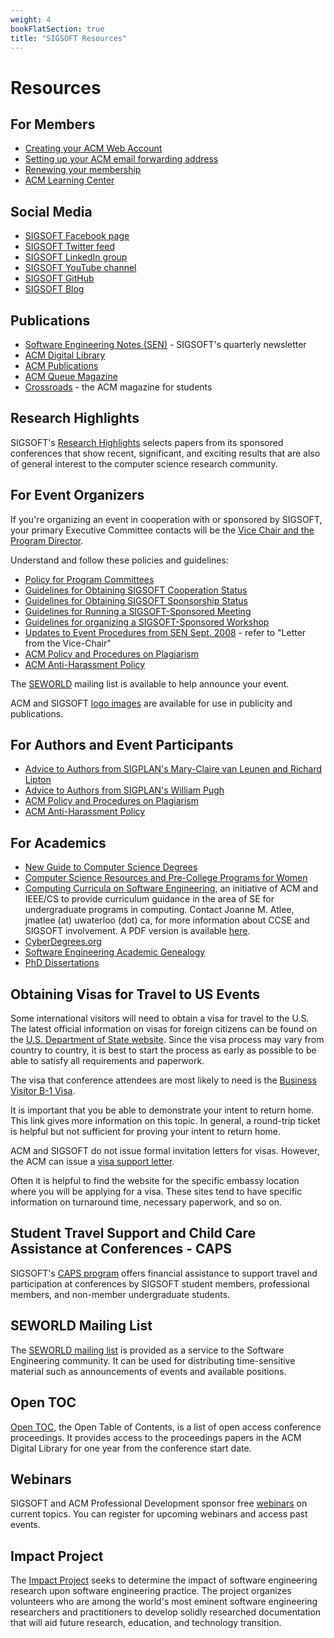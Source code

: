 ```yaml
---
weight: 4
bookFlatSection: true
title: "SIGSOFT Resources"
---
```



Resources
=========

For Members
-----------

*   [Creating your ACM Web Account](http://www.acm.org/account/)
*   [Setting up your ACM email forwarding address](https://myacm.acm.org/dashboard.cfm?svc=eforward)
*   [Renewing your membership](https://campus.acm.org/public/renewal_url/get_urls.cfm)
*   [ACM Learning Center](http://learning.acm.org/)

Social Media
------------

*   [SIGSOFT Facebook page](https://www.facebook.com/sigsoft/)
*   [SIGSOFT Twitter feed](https://twitter.com/sigsoft)
*   [SIGSOFT LinkedIn group](https://www.linkedin.com/company/acm-sigsoft/)
*   [SIGSOFT YouTube channel](https://www.youtube.com/@SIGSOFT)
*   [SIGSOFT GitHub](https://github.com/acmsigsoft)
*   [SIGSOFT Blog](https://sigsoft.medium.com/)

Publications
------------

*   [Software Engineering Notes (SEN)](/sen/sen) - SIGSOFT's quarterly newsletter
*   [ACM Digital Library](http://dl.acm.org/)
*   [ACM Publications](http://www.acm.org/publications/)
*   [ACM Queue Magazine](http://queue.acm.org/)
*   [Crossroads](http://xrds.acm.org/) - the ACM magazine for students

Research Highlights
-------------------

SIGSOFT's [Research Highlights](/researchhighlight) selects papers from its sponsored conferences that show recent, significant, and exciting results that are also of general interest to the computer science research community.

For Event Organizers
--------------------

If you're organizing an event in cooperation with or sponsored by SIGSOFT, your primary Executive Committee contacts will be the [Vice Chair and the Program Director](/contact).

Understand and follow these policies and guidelines:

*   [Policy for Program Committees](/policies/PCpolicy)
*   [Guidelines for Obtaining SIGSOFT Cooperation Status](/policies/cooperation)
*   [Guidelines for Obtaining SIGSOFT Sponsorship Status](/policies/sponsorship)
*   [Guidelines for Running a SIGSOFT-Sponsored Meeting](/policies/meeting)
*   [Guidelines for organizing a SIGSOFT-Sponsored Workshop](/policies/workshop)
*   [Updates to Event Procedures from SEN Sept. 2008](http://portalparts.acm.org/1410000/1402521/fm/frontmatter.pdf) - refer to "Letter from the Vice-Chair"
*   [ACM Policy and Procedures on Plagiarism](http://www.acm.org/publications/policies/plagiarism_policy)
*   [ACM Anti-Harassment Policy](http://www.acm.org/sigs/volunteer_resources/officers_manual/anti-harassment-policy)

The [SEWORLD](/seworld) mailing list is available to help announce your event.

ACM and SIGSOFT [logo images](/logos/logos) are available for use in publicity and publications.

For Authors and Event Participants
----------------------------------

*   [Advice to Authors from SIGPLAN's Mary-Claire van Leunen and Richard Lipton](/resources/vanleunenlipton)
*   [Advice to Authors from SIGPLAN's William Pugh](/resources/pugh)
*   [ACM Policy and Procedures on Plagiarism](http://www.acm.org/publications/policies/plagiarism_policy)
*   [ACM Anti-Harassment Policy](http://www.acm.org/sigs/volunteer_resources/officers_manual/anti-harassment-policy)

For Academics
-------------

*   [New Guide to Computer Science Degrees](http://www.computerscienceonline.org/degree-programs/)
*   [Computer Science Resources and Pre-College Programs for Women](http://www.computerscienceonline.org/cs-programs-for-women/)
*   [Computing Curricula on Software Engineering](http://sites.computer.org/ccse/), an initiative of ACM and IEEE/CS to provide curriculum guidance in the area of SE for undergraduate programs in computing. Contact Joanne M. Atlee, jmatlee (at) uwaterloo (dot) ca, for more information about CCSE and SIGSOFT involvement. A PDF version is available [here](/resources/SE2004Volume.pdf).
*   [CyberDegrees.org](https://www.cyberdegrees.org/)
*   [Software Engineering Academic Genealogy](http://web.engr.illinois.edu/~taoxie/sefamily.htm)
*   [PhD Dissertations](/dissertations)

Obtaining Visas for Travel to US Events
---------------------------------------

Some international visitors will need to obtain a visa for travel to the U.S. The latest official information on visas for foreign citizens can be found on the [U.S. Department of State website](http://travel.state.gov/content/visas/en.html). Since the visa process may vary from country to country, it is best to start the process as early as possible to be able to satisfy all requirements and paperwork.

The visa that conference attendees are most likely to need is the [Business Visitor B-1 Visa](https://travel.state.gov/content/travel/en/us-visas/business.html).

It is important that you be able to demonstrate your intent to return home. This link gives more information on this topic. In general, a round-trip ticket is helpful but not sufficient for proving your intent to return home.

ACM and SIGSOFT do not issue formal invitation letters for visas. However, the ACM can issue a [visa support letter](http://www.acm.org/sigs/volunteer_resources/conference_manual/visas).

Often it is helpful to find the website for the specific embassy location where you will be applying for a visa. These sites tend to have specific information on turnaround time, necessary paperwork, and so on.

Student Travel Support and Child Care Assistance at Conferences - CAPS
----------------------------------------------------------------------

SIGSOFT's [CAPS program](/activities/CAPSMAIN) offers financial assistance to support travel and participation at conferences by SIGSOFT student members, professional members, and non-member undergraduate students.

SEWORLD Mailing List
--------------------

The [SEWORLD mailing list](/seworld) is provided as a service to the Software Engineering community. It can be used for distributing time-sensitive material such as announcements of events and available positions.

Open TOC
--------

[Open TOC](/opentoc), the Open Table of Contents, is a list of open access conference proceedings. It provides access to the proceedings papers in the ACM Digital Library for one year from the conference start date.

Webinars
--------

SIGSOFT and ACM Professional Development sponsor free [webinars](/activities/webinarsmain) on current topics. You can register for upcoming webinars and access past events.

Impact Project
--------------

The [Impact Project](/impact/impact) seeks to determine the impact of software engineering research upon software engineering practice. The project organizes volunteers who are among the world's most eminent software engineering researchers and practitioners to develop solidly researched documentation that will aid future research, education, and technology transition.
